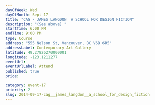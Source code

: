 ```yaml
---
dayOfWeek: Wed
dayOfMonth: Sept 17
title: "CAG - JAMES LANGDON  A SCHOOL FOR DESIGN FICTION"
description: "(See above) "
startTime: 6:00 PM
endTime: 9:00 PM
type: Course
address: "555 Nelson St, Vancouver, BC V6B 6R5"
addressLabel: Contemporary Art Gallery
latitude: 49.27826270000001
longitude: -123.1211277
eventUrl: 
eventUrlLabel: Attend
published: true
price: 

category: event-17
priority: 2
slug: 2014-09-17-cag__james_langdon__a_school_for_design_fiction
---
```

